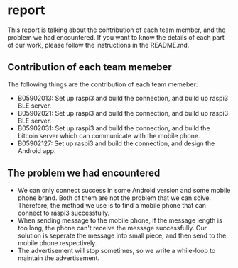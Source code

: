 # report
This report is talking about the contribution of each team member, and the problem we had encountered.
If you want to know the details of each part of our work, please follow the instructions in the README.md.

## Contribution of each team memeber
The following things are the contribution of each team memeber:
- B05902013: Set up raspi3 and build the connection, and build up raspi3 BLE server.
- B05902021: Set up raspi3 and build the connection, and build up raspi3 BLE server.
- B05902031: Set up raspi3 and build the connection, and build the bitcoin server which can communicate with the mobile phone.
- B05902127: Set up raspi3 and build the connection, and design the Android app.

## The problem we had encountered
- We can only connect success in some Android version and some mobile phone brand. Both of them are not the problem that we can solve. Therefore, the method we use is to find a mobile phone that can connect to raspi3 successfully.
- When sending message to the mobile phone, if the message length is too long, the phone can't receive the message successfully. Our solution is seperate the message into small piece, and then send to the mobile phone respectively.
- The advertisement will stop sometimes, so we write a while-loop to maintain the advertisement.
